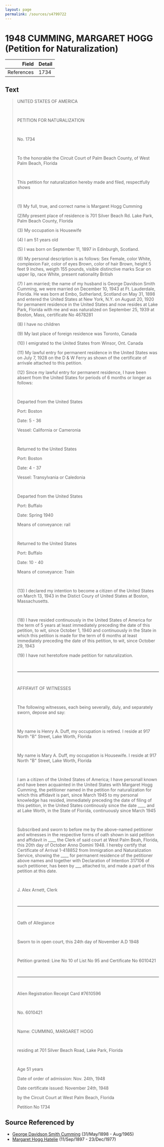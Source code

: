 ```yaml
---
layout: page
permalink: /sources/s4799722
---
```


# 1948 CUMMING, MARGARET HOGG (Petition for Naturalization)

Field | Detail
---:|:---
References | 1734

## Text

> UNITED STATES OF AMERICA
>
> <br/>
>
> PETITION FOR NATURALIZATION
>
> <br/>
>
> No. 1734
>
> <br/>
>
> To the honorable the Circuit Court of Palm Beach County, of West Palm Beach, Florida
>
> <br/>
>
> This petition for naturalization hereby made and filed, respectfully shows
>
> <br/>
>
> (1) My full, true, and correct name is Margaret Hogg Cumming
>
> (2)My present place of residence is 701 Silver Beach Rd. Lake Park, Palm Beach County, Florida
>
> (3) My occupation is Housewife
>
> (4) I am 51 years old
>
> (5) I was born on September 11, 1897 in Edinburgh, Scotland.
>
> (6) My personal description is as follows: Sex Female, color White, complexion Fair, color of eyes Brown, color of hair Brown, height 5 feet 9 inches, weigth 155 pounds, visible distinctive marks Scar on upper lip, race White, present nationality British
>
> (7) I am married; the name of my husband is George Davidson Smith Cumming, we were married on December 10, 1943 at Ft. Lauderdale, Florida. He was born at Embo, Sutherland, Scotland on May 31, 1898 and entered the United States at New York, N.Y. on August 20, 1920 for permanent residence in the United States and now resides at Lake Park, Florida with me and was naturalized on September 25, 1939 at Boston, Mass, certificate No 4678281
>
> (8) I have no children
>
> (9) My last place of foreign residence was Toronto, Canada
>
> (10) I emigrated to the United States from Winsor, Ont. Canada
>
> (11) My lawful entry for permanent residence in the United States was on July 7, 1928 on the D & W Ferry as shown of the certificate of arrivale attached to this petition.
>
> (12) Since my lawful entry for permanent residence, I have been absent from the United States for periods of 6 months or longer as follows:
>
> <br/>
>
> Departed from the United States
>
> Port: Boston
>
> Date: 5 - 36
>
> Vessel: California or Cameronia
>
> <br/>
>
> Returned to the United States
>
> Port: Boston
>
> Date: 4 - 37
>
> Vessel: Transylvania or Caledonia
>
> <br/>
>
> Departed from the United States
>
> Port: Buffalo
>
> Date: Spring 1940
>
> Means of conveyance: rail
>
> <br/>
>
> Returned to the United States
>
> Port: Buffalo
>
> Date: 10 - 40
>
> Means of conveyance: Train
>
> <br/>
>
> (13) I declared my intention to become a citizen of the United States on March 13, 1943 in the Distict Coury of United States at Boston, Massachusetts.
>
> <br/>
>
> (18) I have resided continuously in the United States of America for the term of 5 years at least immediately preceding  the date of this petition, to wit, since October 1, 1940 and continuously in the State in which this petition is made for the term of 6 months at least immediately preceding the date of this petition, to wit, since October 29, 1943
>
> (19) I have not heretofore made petition for naturalization.
>
> <br/>
>
> ---
>
> <br/>
>
> AFFIFAVIT OF WITNESSES
>
> <br/>
>
> The following witnesses, each being severally, duly, and separately sworn, depose and say:
>
> <br/>
>
> My name is Henry A. Duff, my occupation is retired. I reside at 917 North "B" Street, Lake Worth, Florida
>
> <br/>
>
> My name is Mary A. Duff, my occupation is Housewife. I reside at 917 North "B" Street, Lake Worth, Florida
>
> <br/>
>
> I am a citizen of the United States of America; I have personall known and have been acquainted in the United States with Margaret Hogg Cumming, the petitioner named in the petition for naturalization for which this affidavit is part, since March 1945 to my personal knowledge has resided, immediately preceding the date of filing of this petition, in the United States continously since the date ____ and at Lake Worth, in the State of Florida, continuously since March 1945
>
> <br/>
>
> Subscribed and sworn to before me by the above-named petitioner and witnesses in the respective forms of oath shown in said petition and affidavit in ____ the Clerk of said court at West Palm Beah, Florida, this 20th day of October Anno Domini 1948. I hereby certify that Certificate of Arrival 1-418852 from Immigration and Naturalization Service, showing the ____ for permanent residence of the petitioner above names and together with Declaration of Intention 317106 of such petitioner, has been by ___ attached to, and made a part of this petition at this date.
>
> <br/>
>
> J. Alex Arnett, Clerk
>
> <br/>
>
> ---
>
> <br/>
>
> Oath of Allegiance
>
> <br/>
>
> Sworn to in open court, this 24th day of November A.D 1948
>
> <br/>
>
> Petition granted: Line No 10 of List No 95 and Certificate No 6010421
>
> <br/>
>
> ---
>
> <br/>
>
> Alien Registration Receipt Card #7610596
>
> <br/>
>
> No. 6010421
>
> <br/>
>
> Name: CUMMING, MARGARET HOGG
>
> <br/>
>
> residing at 701 Silver Beach Road, Lake Park, Florida
>
> <br/>
>
> Age 51 years
>
> Date of order of admission: Nov. 24th, 1948
>
> Date certificate issued: November 24th, 1948
>
> by the Circuit Court at West Palm Beach, Florida
>
> Petition No 1734
>

## Source Referenced by

* [George Davidson Smith Cumming](../people/@13773669@-george-davidson-smith-cumming-b1898-5-31-d1965-8.md) (31/May/1898 - Aug/1965)
* [Margaret Hogg Hatelie](../people/@43723296@-margaret-hogg-hatelie-b1897-9-11-d1977-12-23.md) (11/Sep/1897 - 23/Dec/1977)
